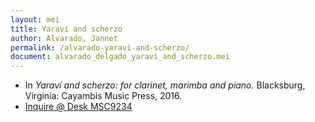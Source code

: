 ```yaml
---
layout: mei
title: Yaraví and scherzo
author: Alvarado, Jannet
permalink: /alvarado-yaravi-and-scherzo/
document: alvarado_delgado_yaravi_and_scherzo.mei
---
```


- In *Yaraví and scherzo: for clarinet, marimba and piano.* Blacksburg, Virginia: Cayambis Music Press, 2016.
- <a href="https://tufts.primo.exlibrisgroup.com/permalink/01TUN_INST/1kc9gia/alma991018193946303851" target="_blank">Inquire @ Desk MSC9234</a>
